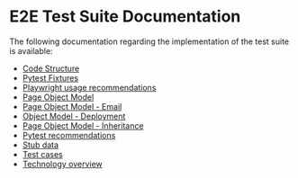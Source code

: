 # E2E Test Suite Documentation

The following documentation regarding the implementation of the test suite is
available:

- [Code Structure](./code-structure.md)
- [Pytest Fixtures](./fixtures.md)
- [Playwright usage recommendations](./playwright.md)
- [Page Object Model](./pom.md)
- [Page Object Model - Email](./pom-email.md)
- [Object Model - Deployment](./pom-deployment.md)
- [Page Object Model - Inheritance](./pom-inheritance.md)
- [Pytest recommendations](./pytest.md)
- [Stub data](./stub-data.md)
- [Test cases](./tests.md)
- [Technology overview](./technology.md)
